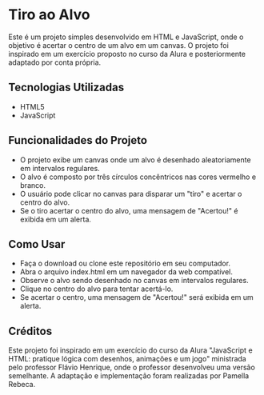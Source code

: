 # Tiro ao Alvo
Este é um projeto simples desenvolvido em HTML e JavaScript, onde o objetivo é acertar o centro de um alvo em um canvas. O projeto foi inspirado em um exercício proposto no curso da Alura e posteriormente adaptado por conta própria.

## Tecnologias Utilizadas
 - HTML5
 - JavaScript
## Funcionalidades do Projeto
 - O projeto exibe um canvas onde um alvo é desenhado aleatoriamente em intervalos regulares.
 - O alvo é composto por três círculos concêntricos nas cores vermelho e branco.
 - O usuário pode clicar no canvas para disparar um "tiro" e acertar o centro do alvo.
 - Se o tiro acertar o centro do alvo, uma mensagem de "Acertou!" é exibida em um alerta.
## Como Usar
 - Faça o download ou clone este repositório em seu computador.
 - Abra o arquivo index.html em um navegador da web compatível.
 - Observe o alvo sendo desenhado no canvas em intervalos regulares.
 - Clique no centro do alvo para tentar acertá-lo.
 - Se acertar o centro, uma mensagem de "Acertou!" será exibida em um alerta.
## Créditos
Este projeto foi inspirado em um exercício do curso da Alura "JavaScript e HTML: pratique lógica com desenhos, animações e um jogo" ministrada pelo professor Flávio Henrique, onde o professor desenvolveu uma versão semelhante. A adaptação e implementação foram realizadas por Pamella Rebeca.
